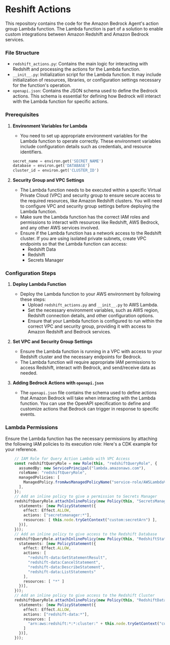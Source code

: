 # Reshift Actions

This repository contains the code for the Amazon Bedrock Agent's action group Lambda function. The Lambda function is part of a solution to enable custom integrations between Amazon Redshift and Amazon Bedrock services.

### File Structure

- `redshift_actions.py`: Contains the main logic for interacting with Redshift and processing the actions for the Lambda function.
- `__init__.py`: Initialization script for the Lambda function. It may include initialization of resources, libraries, or configuration settings necessary for the function's operation.
- `openapi.json`: Contains the JSON schema used to define the Bedrock actions. This schema is essential for defining how Bedrock will interact with the Lambda function for specific actions.

### Prerequisites

1. **Environment Variables for Lambda**
   - You need to set up appropriate environment variables for the Lambda function to operate correctly. These environment variables include configuration details such as credentials, and resource identifiers.

    ```python
    secret_name = environ.get('SECRET_NAME')
    database = environ.get('DATABASE')
    cluster_id = environ.get('CLUSTER_ID')
    ```

2. **Security Group and VPC Settings**
   - The Lambda function needs to be executed within a specific Virtual Private Cloud (VPC) and security group to ensure secure access to the required resources, like Amazon Redshift clusters. You will need to configure VPC and security group settings before deploying the Lambda function.
   - Make sure the Lambda function has the correct IAM roles and permissions to interact with resources like Redshift, AWS Bedrock, and any other AWS services involved.
   - Ensure if the Lambda function has a network access to the Redshift cluster. If you are using isolated private subnets, create VPC endpoints so that the Lambda function can access:
     - Redshift Data
     - Redshift
     - Secrets Manager

### Configuration Steps

1. **Deploy Lambda Function**
   - Deploy the Lambda function to your AWS environment by following these steps:
     - Upload `redshift_actions.py` and `__init__.py` to AWS Lambda.
     - Set the necessary environment variables, such as AWS region, Redshift connection details, and other configuration options.
     - Ensure that your Lambda function is configured to run within the correct VPC and security group, providing it with access to Amazon Redshift and Bedrock services.

2. **Set VPC and Security Group Settings**
   - Ensure the Lambda function is running in a VPC with access to your Redshift cluster and the necessary endpoints for Bedrock.
   - The Lambda function will require appropriate IAM permissions to access Redshift, interact with Bedrock, and send/receive data as needed.

3. **Adding Bedrock Actions with `openapi.json`**
   - The `openapi.json` file contains the schema used to define actions that Amazon Bedrock will take when interacting with the Lambda function. You can use the OpenAPI specification to define and customize actions that Bedrock can trigger in response to specific events.

### Lambda Permissions

Ensure the Lambda function has the necessary permissions by attaching the following IAM policies to its execution role: Here's a CDK example for your reference.

```ts
    // IAM Role for Query Action Lambda with VPC Access
    const redshiftQueryRole = new Role(this, "redshiftQueryRole", {
      assumedBy: new ServicePrincipal("lambda.amazonaws.com"),
      roleName: "redshiftQueryRole",
      managedPolicies: [
        ManagedPolicy.fromAwsManagedPolicyName("service-role/AWSLambdaVPCAccessExecutionRole")
      ],
    });
    // Add an inline policy to give a permission to Secrets Manager
    redshiftQueryRole.attachInlinePolicy(new Policy(this, "SecretsManagerAccess", {
      statements: [new PolicyStatement({
        effect: Effect.ALLOW,
        actions: ["secretsmanager:*"],
        resources: [ this.node.tryGetContext("custom:secretArn") ],
      })],
    }));
    // Add an inline policy to give access to the Redshift Database
    redshiftQueryRole.attachInlinePolicy(new Policy(this, "RedshiftStatementsAccess", {
      statements: [new PolicyStatement({
        effect: Effect.ALLOW,
        actions: [
          "redshift-data:GetStatementResult",
          "redshift-data:CancelStatement",
          "redshift-data:DescribeStatement",
          "redshift-data:ListStatements"
        ],
        resources: [ "*" ]
      })],
    }));
    // Add an inline policy to give access to the Redshift Cluster
    redshiftQueryRole.attachInlinePolicy(new Policy(this, "RedshiftDataAPIAccess", {
      statements: [new PolicyStatement({
        effect: Effect.ALLOW,
        actions: ["redshift-data:*"],
        resources: [ 
          "arn:aws:redshift:*:*:cluster:" + this.node.tryGetContext("custom:clusterId")
        ]
      })],
    }));
```